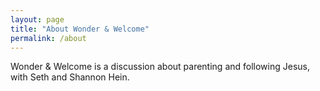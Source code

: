 ```yaml
---
layout: page
title: "About Wonder & Welcome"
permalink: /about
---
```


Wonder & Welcome is a discussion about parenting and following Jesus, with Seth and Shannon Hein.
